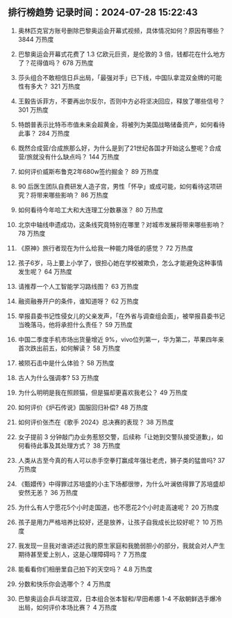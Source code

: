 
## 排行榜趋势 记录时间：2024-07-28 15:22:43
  
  1. 奥林匹克官方账号删除巴黎奥运会开幕式视频，具体情况如何？原因有哪些？ 3844 万热度
    
  2. 巴黎奥运会开幕式花费了 1.3 亿欧元巨资，是伦敦的 3 倍，钱都花在什么地方了？花得值吗？ 678 万热度
    
  3. 莎头组合不敢相信日乒出局，「最强对手」已下线，中国队拿混双金牌的可能性有多大？ 321 万热度
    
  4. 王毅告诉菲方，不要再出尔反尔，否则中方必将坚决回应，释放了哪些信号？ 301 万热度
    
  5. 特朗普表示比特币市值未来会超黄金，将被列为美国战略储备资产，如何看待此事？ 284 万热度
    
  6. 既然合成营/合成旅那么好，为什么是到了21世纪各国才开始这么整呢？合成营/旅就没有什么缺点吗？ 144 万热度
    
  7. 如何评价威斯布鲁克2年680w签约掘金？ 89 万热度
    
  8. 90 后医生团队自费研发人造子宫，男性「怀孕」或成可能，如何看待这项研究？将带来哪些影响？ 86 万热度
    
  9. 如何看待今年哈工大和大连理工分数暴涨？ 80 万热度
    
  10. 北京中轴线申遗成功，这条线究竟特别在哪里？对城市发展将带来哪些影响？ 78 万热度
    
  11. 《原神》旅行者现在为什么给我一种能力降低的感觉？ 72 万热度
    
  12. 孩子6岁，马上要上小学了，很担心她在学校被欺负，怎么才能避免这种事情发生呢？ 64 万热度
    
  13. 请推荐一个人工智能学习路线图？ 63 万热度
    
  14. 融资融券开户的条件，谁知道呀？ 62 万热度
    
  15. 举报县委书记性侵女儿的父亲发声，「在外省与调查组会面」，被举报县委书记当晚落马，他将承担什么责任？ 59 万热度
    
  16. 中国二季度手机市场出货量增近 9%，vivo位列第一，华为第二，苹果四年来首次跌出前五，如何解读？ 58 万热度
    
  17. 被陨石击中是什么体验？ 58 万热度
    
  18. 古人为什么强调孝? 53 万热度
    
  19. 为什么明明是我在照顾猫，但是猫却更喜欢我老公？ 49 万热度
    
  20. 如何评价《炉石传说》国服回归补偿? 48 万热度
    
  21. 如何评价张杰在《歌手 2024》总决赛的表现？ 38 万热度
    
  22. 女子提前 3 分钟敲门办业务惹怒交警，后续称「让她到交警队接受道歉」，如何看待此事及其处理方式？ 38 万热度
    
  23. 人类从古至今真的有人可以赤手空拳打赢成年强壮老虎，狮子类的猛兽吗? 37 万热度
    
  24. 《甄嬛传》中得罪过苏培盛的小主下场都很惨，为什么叶澜依得罪了苏培盛却安然无恙？ 36 万热度
    
  25. 为什么有人宁愿花5个小时走国道，也不愿花2个小时走高速呢？ 20 万热度
    
  26. 孩子是用力严格培养比较好，还是放养，让孩子自我成长比较好呢？ 10 万热度
    
  27. 我发现一旦我对谁讲述过我的原生家庭和我脆弱胆小的部分，我就会对人产生期待甚至爱上别人，这是心理障碍吗？ 7 万热度
    
  28. 能看看你们相册里自己拍下的天空吗？ 4.8 万热度
    
  29. 分数和快乐你会选哪个？ 4 万热度
    
  30. 巴黎奥运会乒乓球混双，日本组合张本智和/早田希娜 1-4 不敌朝鲜选手爆冷出局，如何评价本场比赛？ 4 万热度
    
